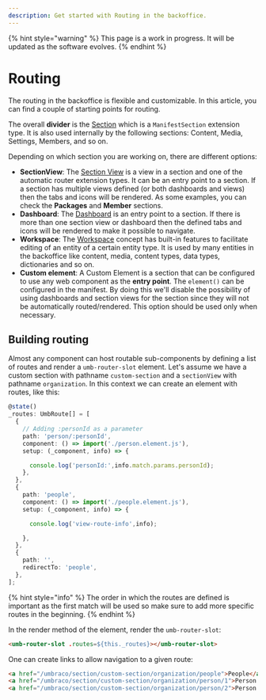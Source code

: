 ```yaml
---
description: Get started with Routing in the backoffice.
---
```


{% hint style="warning" %}
This page is a work in progress. It will be updated as the software evolves.
{% endhint %}

# Routing
The routing in the backoffice is flexible and customizable. In this article, you can find a couple of starting points for routing.

The overall **divider** is the [Section](extension-types/sections-and-trees/README.md) which is a `ManifestSection` extension type. It is also used internally by the following sections: Content, Media, Settings, Members, and so on. 

Depending on which section you are working on, there are different options:

* **SectionView**: The [Section View](extension-types/sections-and-trees/section-view.md) is a view in a section and one of the automatic router extension types. It can be an entry point to a section. If a section has multiple views defined (or both dashboards and views) then the tabs and icons will be rendered. As some examples, you can check the **Packages** and **Member** sections.
* **Dashboard**: The [Dashboard](extension-types/dashboards.md) is an entry point to a section. If there is more than one section view or dashboard then the defined tabs and icons will be rendered to make it possible to navigate.
* **Workspace**: The [Workspace](extension-types/workspaces/README.md) concept has built-in features to facilitate editing of an entity of a certain entity type. It is used by many entities in the backoffice like content, media, content types, data types, dictionaries and so on.
* **Custom element**: A Custom Element is a section that can be configured to use any web component as the **entry point**. The `element()` can be configured in the manifest. By doing this we'll disable the possibility of using dashboards and section views for the section since they will not be automatically routed/rendered. This option should be used only when necessary.

## Building routing
Almost any component can host routable sub-components by defining a list of routes and render a `umb-router-slot` element. Let's assume we have a custom section with pathname `custom-section` and a `sectionView` with pathname `organization`. In this context we can create an element with routes, like this:

```typescript
@state()
_routes: UmbRoute[] = [
  {
    // Adding :personId as a parameter
    path: 'person/:personId',
    component: () => import('./person.element.js'),
    setup: (_component, info) => {

      console.log('personId:',info.match.params.personId);
    },
  },
  {
    path: 'people',
    component: () => import('./people.element.js'),
    setup: (_component, info) => {

      console.log('view-route-info',info);

    },
  },
  {
    path: '',
    redirectTo: 'people',
  },
];
```
{% hint style="info" %}
The order in which the routes are defined is important as the first match will be used so make sure to add more specific routes in the beginning.
{% endhint %}

In the render method of the element, render the `umb-router-slot`:

```html
<umb-router-slot .routes=${this._routes}></umb-router-slot> 
```

One can create links to allow navigation to a given route:

```html
<a href="/umbraco/section/custom-section/organization/people">People</a>
<a href="/umbraco/section/custom-section/organization/person/1">Person 1</a>
<a href="/umbraco/section/custom-section/organization/person/2">Person 2</a>
```